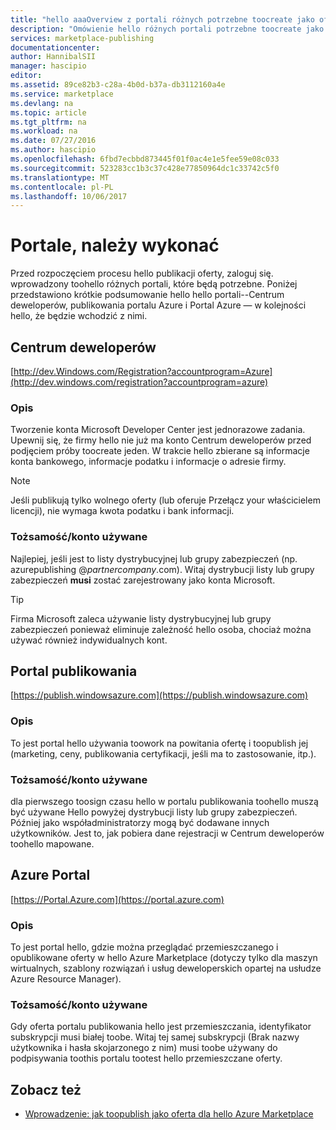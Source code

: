 ```yaml
---
title: "hello aaaOverview z portali różnych potrzebne toocreate jako oferta dla hello Marketplace | Dokumentacja firmy Microsoft"
description: "Omówienie hello różnych portali potrzebne toocreate jako oferta dla hello Marketplace"
services: marketplace-publishing
documentationcenter: 
author: HannibalSII
manager: hascipio
editor: 
ms.assetid: 89ce82b3-c28a-4b0d-b37a-db3112160a4e
ms.service: marketplace
ms.devlang: na
ms.topic: article
ms.tgt_pltfrm: na
ms.workload: na
ms.date: 07/27/2016
ms.author: hascipio
ms.openlocfilehash: 6fbd7ecbbd873445f01f0ac4e1e5fee59e08c033
ms.sourcegitcommit: 523283cc1b3c37c428e77850964dc1c33742c5f0
ms.translationtype: MT
ms.contentlocale: pl-PL
ms.lasthandoff: 10/06/2017
---
```

# <a name="portals-you-will-need"></a>Portale, należy wykonać
Przed rozpoczęciem procesu hello publikacji oferty, zaloguj się. wprowadzony toohello różnych portali, które będą potrzebne. Poniżej przedstawiono krótkie podsumowanie hello hello portali--Centrum deweloperów, publikowania portalu Azure i Portal Azure — w kolejności hello, że będzie wchodzić z nimi.                                                                            

## <a name="developer-center"></a>Centrum deweloperów
[http://dev.Windows.com/Registration?accountprogram=Azure](http://dev.windows.com/registration?accountprogram=azure)

### <a name="description"></a>Opis
Tworzenie konta Microsoft Developer Center jest jednorazowe zadania. Upewnij się, że firmy hello nie już ma konto Centrum deweloperów przed podjęciem próby toocreate jeden. W trakcie hello zbierane są informacje konta bankowego, informacje podatku i informacje o adresie firmy.

> [!NOTE]
> Jeśli publikują tylko wolnego oferty (lub oferuje Przełącz your właścicielem licencji), nie wymaga kwota podatku i bank informacji.
> 
> 

### <a name="identityaccount-used"></a>Tożsamość/konto używane
Najlepiej, jeśli jest to listy dystrybucyjnej lub grupy zabezpieczeń (np. azurepublishing @*partnercompany*.com). Witaj dystrybucji listy lub grupy zabezpieczeń **musi** zostać zarejestrowany jako konta Microsoft.

> [!TIP]
> Firma Microsoft zaleca używanie listy dystrybucyjnej lub grupy zabezpieczeń ponieważ eliminuje zależność hello osoba, chociaż można używać również indywidualnych kont.
> 
> 

## <a name="publishing-portal"></a>Portal publikowania
[https://publish.windowsazure.com](https://publish.windowsazure.com)

### <a name="description"></a>Opis
To jest portal hello używania toowork na powitania ofertę i toopublish jej (marketing, ceny, publikowania certyfikacji, jeśli ma to zastosowanie, itp.).

### <a name="identityaccount-used"></a>Tożsamość/konto używane
dla pierwszego toosign czasu hello w portalu publikowania toohello muszą być używane Hello powyżej dystrybucji listy lub grupy zabezpieczeń. Później jako współadministratorzy mogą być dodawane innych użytkowników. Jest to, jak pobiera dane rejestracji w Centrum deweloperów toohello mapowane.

## <a name="azure-portal"></a>Azure Portal
[https://Portal.Azure.com](https://portal.azure.com)

### <a name="description"></a>Opis
To jest portal hello, gdzie można przeglądać przemieszczanego i opublikowane oferty w hello Azure Marketplace (dotyczy tylko dla maszyn wirtualnych, szablony rozwiązań i usług deweloperskich opartej na usłudze Azure Resource Manager).

### <a name="identityaccount-used"></a>Tożsamość/konto używane
Gdy oferta portalu publikowania hello jest przemieszczania, identyfikator subskrypcji musi białej toobe. Witaj tej samej subskrypcji (Brak nazwy użytkownika i hasła skojarzonego z nim) musi toobe używany do podpisywania toothis portalu tootest hello przemieszczane oferty.

## <a name="see-also"></a>Zobacz też
* [Wprowadzenie: jak toopublish jako oferta dla hello Azure Marketplace](marketplace-publishing-getting-started.md)

